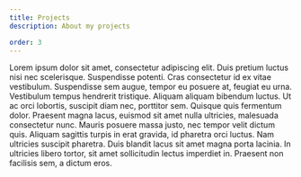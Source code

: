 ```yaml
---
title: Projects
description: About my projects

order: 3
---
```


Lorem ipsum dolor sit amet, consectetur adipiscing elit. Duis pretium luctus nisi nec scelerisque. Suspendisse potenti. Cras consectetur id ex vitae vestibulum. Suspendisse sem augue, tempor eu posuere at, feugiat eu urna. Vestibulum tempus hendrerit tristique. Aliquam aliquam bibendum luctus. Ut ac orci lobortis, suscipit diam nec, porttitor sem. Quisque quis fermentum dolor. Praesent magna lacus, euismod sit amet nulla ultricies, malesuada consectetur nunc. Mauris posuere massa justo, nec tempor velit dictum quis. Aliquam sagittis turpis in erat gravida, id pharetra orci luctus. Nam ultricies suscipit pharetra. Duis blandit lacus sit amet magna porta lacinia. In ultricies libero tortor, sit amet sollicitudin lectus imperdiet in. Praesent non facilisis sem, a dictum eros.
